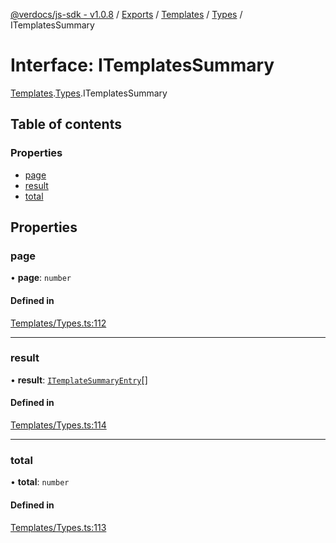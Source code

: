 [@verdocs/js-sdk - v1.0.8](../README.md) / [Exports](../modules.md) / [Templates](../modules/Templates.md) / [Types](../modules/Templates.Types.md) / ITemplatesSummary

# Interface: ITemplatesSummary

[Templates](../modules/Templates.md).[Types](../modules/Templates.Types.md).ITemplatesSummary

## Table of contents

### Properties

- [page](Templates.Types.ITemplatesSummary.md#page)
- [result](Templates.Types.ITemplatesSummary.md#result)
- [total](Templates.Types.ITemplatesSummary.md#total)

## Properties

### page

• **page**: `number`

#### Defined in

[Templates/Types.ts:112](https://github.com/Verdocs/js-sdk/blob/main/src/Templates/Types.ts#L112)

___

### result

• **result**: [`ITemplateSummaryEntry`](Templates.Types.ITemplateSummaryEntry.md)[]

#### Defined in

[Templates/Types.ts:114](https://github.com/Verdocs/js-sdk/blob/main/src/Templates/Types.ts#L114)

___

### total

• **total**: `number`

#### Defined in

[Templates/Types.ts:113](https://github.com/Verdocs/js-sdk/blob/main/src/Templates/Types.ts#L113)
